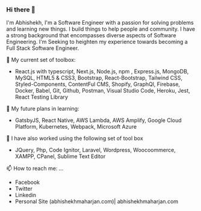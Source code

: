 ### Hi there 👋
I'm Abhishekh,
I'm a Software Engineer with a passion for solving problems and learning new things. I build things to help people and community. I have a strong background that encompasses diverse aspects of Software Engineering. I'm Seeking to heighten my experience towards becoming a Full Stack Software Engineer.

🌱 My current set of toolbox:
-  React.js with typescript, Next.js, Node.js, npm , Express.js, MongoDB, MySQL, HTML5 & CSS3, Bootstrap, React-Bootstrap, Tailwind CSS, Styled-Components, ContentFul CMS, Shopify, GraphQl, Firebase, Docker, Babel, Git, Github, Postman, Visual Studio Code, Heroku, Jest, React Testing Library

🌱 My future plans in learning:
- GatsbyJS, React Native, AWS Lambda, AWS Amplify, Google Cloud Platform, Kubernetes, Webpack, Microsoft Azure

🌱 I have also worked using the following set of tool box
- JQuery, Php, Code Ignitor, Laravel, Wordpress, Woocoommerce, XAMPP, CPanel, Sublime Text Editor

📫 How to reach me: ...
- Facebook
- Twitter
- Linkedin
- Personal Site (abhishekhmaharjan.com)| abhishekhmaharjan.com
 
